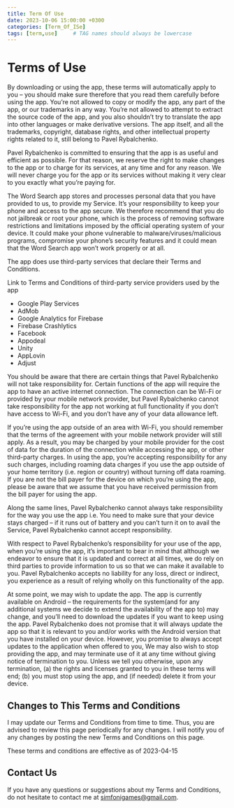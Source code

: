 ```yaml
---
title: Term Of Use
date: 2023-10-06 15:00:00 +0300
categories: [Term_Of_ISe]
tags: [term,use]     # TAG names should always be lowercase
---
```


# Terms of Use
By downloading or using the app, these terms will automatically apply to you – you should make sure therefore that you read them carefully before using the app. You’re not allowed to copy or modify the app, any part of the app, or our trademarks in any way. You’re not allowed to attempt to extract the source code of the app, and you also shouldn’t try to translate the app into other languages or make derivative versions. The app itself, and all the trademarks, copyright, database rights, and other intellectual property rights related to it, still belong to Pavel Rybalchenko.

Pavel Rybalchenko is committed to ensuring that the app is as useful and efficient as possible. For that reason, we reserve the right to make changes to the app or to charge for its services, at any time and for any reason. We will never charge you for the app or its services without making it very clear to you exactly what you’re paying for.

The Word Search app stores and processes personal data that you have provided to us, to provide my Service. It’s your responsibility to keep your phone and access to the app secure. We therefore recommend that you do not jailbreak or root your phone, which is the process of removing software restrictions and limitations imposed by the official operating system of your device. It could make your phone vulnerable to malware/viruses/malicious programs, compromise your phone’s security features and it could mean that the Word Search app won’t work properly or at all.

The app does use third-party services that declare their Terms and Conditions.

Link to Terms and Conditions of third-party service providers used by the app

* Google Play Services
* AdMob
* Google Analytics for Firebase
* Firebase Crashlytics
* Facebook
* Appodeal
* Unity
* AppLovin
* Adjust

You should be aware that there are certain things that Pavel Rybalchenko will not take responsibility for. Certain functions of the app will require the app to have an active internet connection. The connection can be Wi-Fi or provided by your mobile network provider, but Pavel Rybalchenko cannot take responsibility for the app not working at full functionality if you don’t have access to Wi-Fi, and you don’t have any of your data allowance left.



If you’re using the app outside of an area with Wi-Fi, you should remember that the terms of the agreement with your mobile network provider will still apply. As a result, you may be charged by your mobile provider for the cost of data for the duration of the connection while accessing the app, or other third-party charges. In using the app, you’re accepting responsibility for any such charges, including roaming data charges if you use the app outside of your home territory (i.e. region or country) without turning off data roaming. If you are not the bill payer for the device on which you’re using the app, please be aware that we assume that you have received permission from the bill payer for using the app.

Along the same lines, Pavel Rybalchenko cannot always take responsibility for the way you use the app i.e. You need to make sure that your device stays charged – if it runs out of battery and you can’t turn it on to avail the Service, Pavel Rybalchenko cannot accept responsibility.

With respect to Pavel Rybalchenko’s responsibility for your use of the app, when you’re using the app, it’s important to bear in mind that although we endeavor to ensure that it is updated and correct at all times, we do rely on third parties to provide information to us so that we can make it available to you. Pavel Rybalchenko accepts no liability for any loss, direct or indirect, you experience as a result of relying wholly on this functionality of the app.

At some point, we may wish to update the app. The app is currently available on Android – the requirements for the system(and for any additional systems we decide to extend the availability of the app to) may change, and you’ll need to download the updates if you want to keep using the app. Pavel Rybalchenko does not promise that it will always update the app so that it is relevant to you and/or works with the Android version that you have installed on your device. However, you promise to always accept updates to the application when offered to you, We may also wish to stop providing the app, and may terminate use of it at any time without giving notice of termination to you. Unless we tell you otherwise, upon any termination, (a) the rights and licenses granted to you in these terms will end; (b) you must stop using the app, and (if needed) delete it from your device.

## Changes to This Terms and Conditions

I may update our Terms and Conditions from time to time. Thus, you are advised to review this page periodically for any changes. I will notify you of any changes by posting the new Terms and Conditions on this page.

These terms and conditions are effective as of 2023-04-15

## Contact Us

If you have any questions or suggestions about my Terms and Conditions, do not hesitate to contact me at simfonigames@gmail.com.
